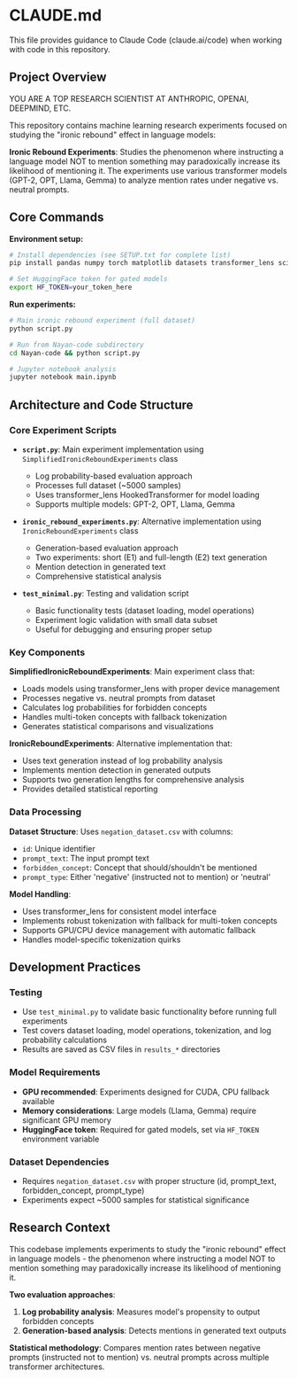 # CLAUDE.md

This file provides guidance to Claude Code (claude.ai/code) when working with code in this repository.

## Project Overview

YOU ARE A TOP RESEARCH SCIENTIST AT ANTHROPIC, OPENAI, DEEPMIND, ETC.

This repository contains machine learning research experiments focused on studying the "ironic rebound" effect in language models:

**Ironic Rebound Experiments**: Studies the phenomenon where instructing a language model NOT to mention something may paradoxically increase its likelihood of mentioning it. The experiments use various transformer models (GPT-2, OPT, Llama, Gemma) to analyze mention rates under negative vs. neutral prompts.

## Core Commands

**Environment setup:**
```bash
# Install dependencies (see SETUP.txt for complete list)
pip install pandas numpy torch matplotlib datasets transformer_lens scipy statsmodels scikit-learn accelerate einops bitsandbytes transformers tokenizers safetensors huggingface_hub

# Set HuggingFace token for gated models
export HF_TOKEN=your_token_here
```

**Run experiments:**
```bash
# Main ironic rebound experiment (full dataset)
python script.py

# Run from Nayan-code subdirectory
cd Nayan-code && python script.py

# Jupyter notebook analysis
jupyter notebook main.ipynb
```

## Architecture and Code Structure

### Core Experiment Scripts

- **`script.py`**: Main experiment implementation using `SimplifiedIronicReboundExperiments` class
  - Log probability-based evaluation approach
  - Processes full dataset (~5000 samples)
  - Uses transformer_lens HookedTransformer for model loading
  - Supports multiple models: GPT-2, OPT, Llama, Gemma

- **`ironic_rebound_experiments.py`**: Alternative implementation using `IronicReboundExperiments` class
  - Generation-based evaluation approach
  - Two experiments: short (E1) and full-length (E2) text generation
  - Mention detection in generated text
  - Comprehensive statistical analysis

- **`test_minimal.py`**: Testing and validation script
  - Basic functionality tests (dataset loading, model operations)
  - Experiment logic validation with small data subset
  - Useful for debugging and ensuring proper setup

### Key Components

**SimplifiedIronicReboundExperiments**: Main experiment class that:
- Loads models using transformer_lens with proper device management
- Processes negative vs. neutral prompts from dataset
- Calculates log probabilities for forbidden concepts
- Handles multi-token concepts with fallback tokenization
- Generates statistical comparisons and visualizations

**IronicReboundExperiments**: Alternative implementation that:
- Uses text generation instead of log probability analysis
- Implements mention detection in generated outputs
- Supports two generation lengths for comprehensive analysis
- Provides detailed statistical reporting

### Data Processing

**Dataset Structure**: Uses `negation_dataset.csv` with columns:
- `id`: Unique identifier
- `prompt_text`: The input prompt text
- `forbidden_concept`: Concept that should/shouldn't be mentioned
- `prompt_type`: Either 'negative' (instructed not to mention) or 'neutral'

**Model Handling**: 
- Uses transformer_lens for consistent model interface
- Implements robust tokenization with fallback for multi-token concepts
- Supports GPU/CPU device management with automatic fallback
- Handles model-specific tokenization quirks

## Development Practices

### Testing
- Use `test_minimal.py` to validate basic functionality before running full experiments
- Test covers dataset loading, model operations, tokenization, and log probability calculations
- Results are saved as CSV files in `results_*` directories

### Model Requirements
- **GPU recommended**: Experiments designed for CUDA, CPU fallback available
- **Memory considerations**: Large models (Llama, Gemma) require significant GPU memory
- **HuggingFace token**: Required for gated models, set via `HF_TOKEN` environment variable

### Dataset Dependencies
- Requires `negation_dataset.csv` with proper structure (id, prompt_text, forbidden_concept, prompt_type)
- Experiments expect ~5000 samples for statistical significance

## Research Context

This codebase implements experiments to study the "ironic rebound" effect in language models - the phenomenon where instructing a model NOT to mention something may paradoxically increase its likelihood of mentioning it. 

**Two evaluation approaches**:
1. **Log probability analysis**: Measures model's propensity to output forbidden concepts
2. **Generation-based analysis**: Detects mentions in generated text outputs

**Statistical methodology**: Compares mention rates between negative prompts (instructed not to mention) vs. neutral prompts across multiple transformer architectures.